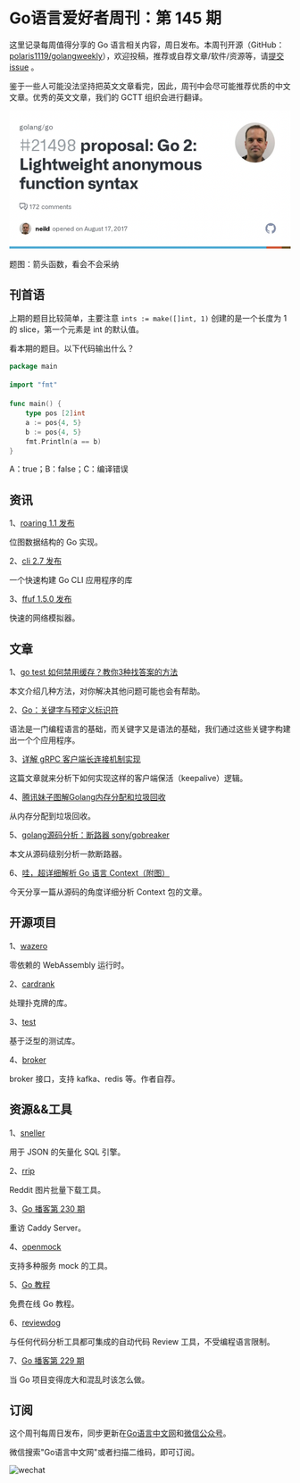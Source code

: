 # Go语言爱好者周刊：第 145 期

这里记录每周值得分享的 Go 语言相关内容，周日发布。本周刊开源（GitHub：[polaris1119/golangweekly](https://github.com/polaris1119/golangweekly)），欢迎投稿，推荐或自荐文章/软件/资源等，请[提交 issue](https://github.com/polaris1119/golangweekly/issues) 。

鉴于一些人可能没法坚持把英文文章看完，因此，周刊中会尽可能推荐优质的中文文章。优秀的英文文章，我们的 GCTT 组织会进行翻译。

![](imgs/issue145/cover.png)

题图：箭头函数，看会不会采纳

## 刊首语

上期的题目比较简单，主要注意 `ints := make([]int, 1)` 创建的是一个长度为 1 的 slice，第一个元素是 int 的默认值。

看本期的题目。以下代码输出什么？

```go
package main

import "fmt"

func main() {
	type pos [2]int
	a := pos{4, 5}
	b := pos{4, 5}
	fmt.Println(a == b)
}
```

A：true；B：false；C：编译错误

## 资讯

1、[roaring 1.1 发布](https://github.com/RoaringBitmap/roaring)

位图数据结构的 Go 实现。

2、[cli 2.7 发布](https://github.com/urfave/cli)

一个快速构建 Go CLI 应用程序的库

3、[ffuf 1.5.0 发布](https://github.com/ffuf/ffuf)

快速的网络模拟器。

## 文章

1、[go test 如何禁用缓存？教你3种找答案的方法](https://mp.weixin.qq.com/s/RY6o9ae9L8JEXsBVbtxeug)

本文介绍几种方法，对你解决其他问题可能也会有帮助。

2、[Go：关键字与预定义标识符](https://mp.weixin.qq.com/s/tr6JwRV93IJtSXdRB6xAOQ)

语法是一门编程语言的基础，而关键字又是语法的基础，我们通过这些关键字构建出一个个应用程序。

3、[详解 gRPC 客户端长连接机制实现](https://mp.weixin.qq.com/s/LBqsUyC3N-IgxSLUq6-mbg)

这篇文章就来分析下如何实现这样的客户端保活（keepalive）逻辑。

4、[腾讯妹子图解Golang内存分配和垃圾回收](https://mp.weixin.qq.com/s/iAy9ReQhnmCYUFvwYroGPA)

从内存分配到垃圾回收。

5、[golang源码分析：断路器 sony/gobreaker](https://mp.weixin.qq.com/s/FrT9sfMdYC41UDjRCKV77g)

本文从源码级别分析一款断路器。

6、[哇，超详细解析 Go 语言 Context（附图）](https://mp.weixin.qq.com/s/V3q7MFCJ8etA3jGa6gH2yw)

今天分享一篇从源码的角度详细分析 Context 包的文章。

## 开源项目

1、[wazero](https://github.com/tetratelabs/wazero)

零依赖的 WebAssembly 运行时。

2、[cardrank](https://github.com/cardrank/cardrank)

处理扑克牌的库。

3、[test](https://github.com/shoenig/test)

基于泛型的测试库。

4、[broker](https://github.com/go-god/broker)

broker 接口，支持 kafka、redis 等。作者自荐。

## 资源&&工具

1、[sneller](https://github.com/SnellerInc/sneller)

用于 JSON 的矢量化 SQL 引擎。

2、[rrip](https://github.com/mahesh-hegde/rrip)

Reddit 图片批量下载工具。

3、[Go 播客第 230 期](https://changelog.com/gotime/230)

重访 Caddy Server。

4、[openmock](https://github.com/checkr/openmock)

支持多种服务 mock 的工具。

5、[Go 教程](https://www.karanpratapsingh.com/courses/go)

免费在线 Go 教程。

6、[reviewdog](https://github.com/reviewdog/reviewdog)

与任何代码分析工具都可集成的自动代码 Review 工具，不受编程语言限制。

7、[Go 播客第 229 期](https://changelog.com/gotime/229)

当 Go 项目变得庞大和混乱时该怎么做。

## 订阅

这个周刊每周日发布，同步更新在[Go语言中文网](https://studygolang.com/go/weekly)和[微信公众号](https://weixin.sogou.com/weixin?query=Go%E8%AF%AD%E8%A8%80%E4%B8%AD%E6%96%87%E7%BD%91)。

微信搜索"Go语言中文网"或者扫描二维码，即可订阅。

![wechat](imgs/wechat.png)
